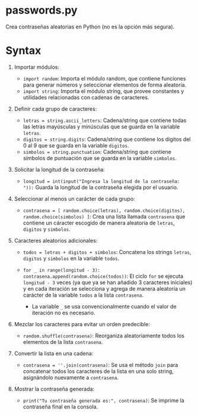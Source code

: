 # passwords.py
Crea contraseñas aleatorias en Python (no es la opción más segura).

# Syntax

1. Importar módulos:
    - `import random`: Importa el módulo random, que contiene funciones para generar números y seleccionar elementos de forma aleatoria.
    - `import string`: Importa el módulo string, que provee constantes y utilidades relacionadas con cadenas de caracteres.

2. Definir cada grupo de caracteres:
    - `letras = string.ascii_letters`: Cadena/string que contiene todas las letras mayúsculas y minúsculas que se guarda en la variable `letras`.
    - `digitos = string.digits`: Cadena/string que contiene los dígitos del 0 al 9 que se guarda en la variable `digitos`.
    - `simbolos = string.punctuation`: Cadena/string que contiene símbolos de puntuación que se guarda en la variable `simbolos`.

3. Solicitar la longitud de la contraseña:
    - `longitud = int(input("Ingresa la longitud de la contraseña: ")):` Guarda la longitud de la contraseña elegida por el usuario.

4. Seleccionar al menos un carácter de cada grupo:
    - `contrasena = [ random.choice(letras), random.choice(digitos), random.choice(simbolos) ]`: Crea una lista llamada `contrasena` que contiene un cáracter escogido de manera aleatoria de `letras`, `digitos` y `simbolos`.
  
5. Caracteres aleatorios adicionales:
    - `todos = letras + digitos + simbolos`: Concatena los strings `letras`, `digitos` y `simbolos` en la variable `todos`.
    - `for _ in range(longitud - 3): contrasena.append(random.choice(todos))`: El ciclo `for` se ejecuta `longitud - 3` veces (ya que ya se han añadido 3 caracteres iniciales) y en cada iteración se selecciona y agrega de manera aleatoria un carácter de la variable `todos` a la lista `contrasena`.

      - La variable `_` se usa convencionalmente cuando el valor de iteración no es necesario.
  
6. Mezclar los caracteres para evitar un orden predecible:
    - `random.shuffle(contrasena)`: Reorganiza aleatoriamente todos los elementos de la lista `contrasena`.
    
7. Convertir la lista en una cadena:
    - `contrasena = ''.join(contrasena)`: Se usa el método `join` para concatenar todos los caracteres de la lista en una solo string, asignándolo nuevamente a `contrasena`.
      
8. Mostrar la contraseña generada:
    - `print("Tu contraseña generada es:", contrasena)`: Se imprime la contraseña final en la consola.
